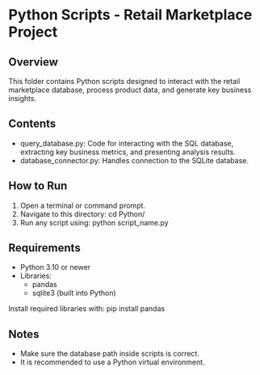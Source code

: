# Python Scripts - Retail Marketplace Project

## Overview
This folder contains Python scripts designed to interact with the retail marketplace database, process product data, and generate key business insights.

## Contents
- query_database.py: Code for interacting with the SQL database, extracting key business metrics, and presenting analysis results.
- database_connector.py: Handles connection to the SQLite database.

## How to Run
1. Open a terminal or command prompt.
2. Navigate to this directory:
   cd Python/
3. Run any script using:
   python script_name.py

## Requirements
- Python 3.10 or newer
- Libraries:
  - pandas
  - sqlite3 (built into Python)

Install required libraries with:
pip install pandas

## Notes
- Make sure the database path inside scripts is correct.
- It is recommended to use a Python virtual environment.
